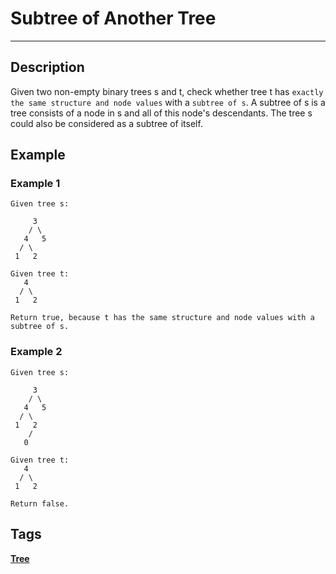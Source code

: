 # Subtree of Another Tree
-----
## Description
Given two non-empty binary trees s and t, check whether tree t has ```exactly the same structure and node values``` with a ```subtree of s```. A subtree of s is a tree consists of a node in s and all of this node's descendants. The tree s could also be considered as a subtree of itself.

## Example
### Example 1
```
Given tree s:

     3
    / \
   4   5
  / \
 1   2

Given tree t:
   4 
  / \
 1   2

Return true, because t has the same structure and node values with a subtree of s.
```

### Example 2
```
Given tree s:

     3
    / \
   4   5
  / \
 1   2
    /
   0

Given tree t:
   4
  / \
 1   2

Return false.
```

## Tags
**[Tree](https://leetcode.com/tag/tree)**
